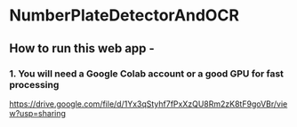 # NumberPlateDetectorAndOCR
## How to run this web app - 
### 1. You will need a Google Colab account or a good GPU for fast processing

https://drive.google.com/file/d/1Yx3qStyhf7fPxXzQU8Rm2zK8tF9goVBr/view?usp=sharing
